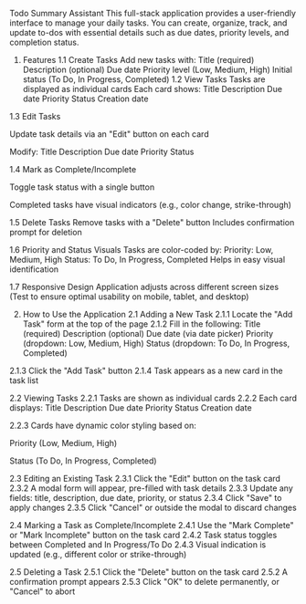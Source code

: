 
Todo Summary Assistant
This full-stack application provides a user-friendly interface to manage your daily tasks. You can create, organize, track, and update to-dos with essential details such as due dates, priority levels, and completion status.

1. Features
1.1 Create Tasks
Add new tasks with:
                  Title (required)
                  Description (optional)
                  Due date
                  Priority level (Low, Medium, High)
                  Initial status (To Do, In Progress, Completed)
1.2 View Tasks
Tasks are displayed as individual cards
Each card shows:
                  Title
                  Description
                  Due date
                  Priority
                  Status
                  Creation date

1.3 Edit Tasks

Update task details via an "Edit" button on each card

Modify:
        Title
        Description
        Due date
        Priority
        Status

1.4 Mark as Complete/Incomplete

Toggle task status with a single button

Completed tasks have visual indicators (e.g., color change, strike-through)

1.5 Delete Tasks
Remove tasks with a "Delete" button
Includes confirmation prompt for deletion

1.6 Priority and Status Visuals
Tasks are color-coded by:
                          Priority: Low, Medium, High
                          Status: To Do, In Progress, Completed
                          Helps in easy visual identification

1.7 Responsive Design
                      Application adjusts across different screen sizes
                      (Test to ensure optimal usability on mobile, tablet, and desktop)

2. How to Use the Application
2.1 Adding a New Task
2.1.1 Locate the "Add Task" form at the top of the page
2.1.2 Fill in the following:
                          Title (required)
                          Description (optional)
                          Due date (via date picker)
                          Priority (dropdown: Low, Medium, High)
                          Status (dropdown: To Do, In Progress, Completed)

2.1.3 Click the "Add Task" button
2.1.4 Task appears as a new card in the task list

2.2 Viewing Tasks
2.2.1 Tasks are shown as individual cards
2.2.2 Each card displays:
                          Title
                          Description
                          Due date
                          Priority
                          Status
                          Creation date

2.2.3 Cards have dynamic color styling based on:

Priority (Low, Medium, High)

Status (To Do, In Progress, Completed)

2.3 Editing an Existing Task
2.3.1 Click the "Edit" button on the task card
2.3.2 A modal form will appear, pre-filled with task details
2.3.3 Update any fields: title, description, due date, priority, or status
2.3.4 Click "Save" to apply changes
2.3.5 Click "Cancel" or outside the modal to discard changes

2.4 Marking a Task as Complete/Incomplete
2.4.1 Use the "Mark Complete" or "Mark Incomplete" button on the task card
2.4.2 Task status toggles between Completed and In Progress/To Do
2.4.3 Visual indication is updated (e.g., different color or strike-through)

2.5 Deleting a Task
2.5.1 Click the "Delete" button on the task card
2.5.2 A confirmation prompt appears
2.5.3 Click "OK" to delete permanently, or "Cancel" to abort
